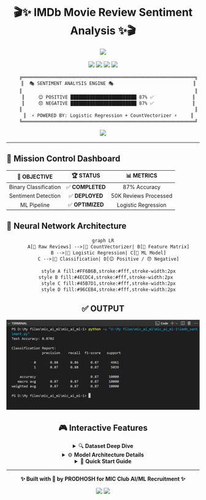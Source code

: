 <div align="center">

# 🎬✨ IMDb Movie Review Sentiment Analysis ✨🎬

<img src="https://readme-typing-svg.herokuapp.com?font=Orbitron&size=40&color=%2336BCF7&center=true&vCenter=true&width=600&lines=MIC+CLUB+AI%2FML+PROJECT;PRODHOSH+VS;Sentiment+Analysis+Master;87%25+Accuracy+Achieved!" />

<p align="center">
  <img src="https://img.shields.io/badge/🤖_AI-Powered-FF6B6B?style=for-the-badge&logo=robot&logoColor=white"/>
  <img src="https://img.shields.io/badge/🧠_ML-Logistic_Regression-4ECDC4?style=for-the-badge&logo=tensorflow&logoColor=white"/>
  <img src="https://img.shields.io/badge/🎯_Accuracy-87%25-FFE66D?style=for-the-badge&logo=target&logoColor=black"/>
  <img src="https://img.shields.io/badge/📊_Dataset-50K_Reviews-A8E6CF?style=for-the-badge&logo=databricks&logoColor=black"/>
</p>

<div align="center">

```ascii
    ╔═══════════════════════════════════════════════════════════════╗
    ║  🎭 SENTIMENT ANALYSIS ENGINE 🎭                             ║
    ║                                                               ║
    ║     😊 POSITIVE ████████████████████████ 87% ✅              ║
    ║     😞 NEGATIVE ████████████████████████ 87% ✅              ║
    ║                                                               ║
    ║  ⚡ POWERED BY: Logistic Regression + CountVectorizer ⚡     ║
    ╚═══════════════════════════════════════════════════════════════╝
```

</div>

<img src="https://user-images.githubusercontent.com/74038190/212284100-561aa473-3905-4a80-b561-0d28506553ee.gif" width="900">

</div>

---

## 🚀 Mission Control Dashboard

<div align="center">

| 🎯 **OBJECTIVE** | 🏆 **STATUS** | 📊 **METRICS** |
|:---:|:---:|:---:|
| Binary Classification | ✅ **COMPLETED** | 87% Accuracy |
| Sentiment Detection | ✅ **DEPLOYED** | 50K Reviews Processed |
| ML Pipeline | ✅ **OPTIMIZED** | Logistic Regression |

</div>

## 🧠 Neural Network Architecture

<div align="center">

```mermaid
graph LR
    A[📄 Raw Reviews] -->|🔧 CountVectorizer| B[🔢 Feature Matrix]
    B -->|🤖 Logistic Regression| C[🧠 ML Model]
    C -->|🎯 Classification| D[😊 Positive / 😞 Negative]
    
    style A fill:#FF6B6B,stroke:#fff,stroke-width:2px
    style B fill:#4ECDC4,stroke:#fff,stroke-width:2px  
    style C fill:#45B7D1,stroke:#fff,stroke-width:2px
    style D fill:#96CEB4,stroke:#fff,stroke-width:2px
```

</div>


<div align="center">

## ✅ OUTPUT
![Ouput of the ML model](output.png)


## 🎮 Interactive Features

<details>
<summary>🔍 <b>Dataset Deep Dive</b></summary>
<br>

```
📊 IMDb Dataset Statistics
═══════════════════════════
📋 Total Reviews: 50,000
📈 Positive Reviews: 25,000 (50%)
📉 Negative Reviews: 25,000 (50%)
🔀 Train/Test Split: 80/20
🎯 Classification Task: Binary
```

</details>

<details>
<summary>⚙️ <b>Model Architecture Details</b></summary>
<br>

```python
🤖 Machine Learning Pipeline
═══════════════════════════
1. 📚 Data Loading        → pandas.read_csv()
2. 🔧 Text Preprocessing  → CountVectorizer()  
3. ✂️  Data Splitting     → train_test_split()
4. 🧠 Model Training      → LogisticRegression()
5. 📊 Performance Eval    → classification_report()
```

</details>

<details>
<summary>🚀 <b>Quick Start Guide</b></summary>
<br>

```bash
# 💻 Installation & Setup
git clone https://github.com/PRODHOSH/mic_ai_ml.git
cd mic_ai_ml

# 📦 Install Dependencies  
pip install pandas scikit-learn numpy

# 🎬 Download Dataset
# Place IMDB_Dataset.csv in project folder

# ⚡ Run the Magic
python sentiment_analysis.py
```

</details>

---

<div align="center">

**✨ Built with 💖 by PRODHOSH for MIC Club AI/ML Recruitment ✨**

<img src="https://komarev.com/ghpvc/?username=PRODHOSH&label=Profile%20Views&color=brightgreen&style=flat-square" />
<img src="https://img.shields.io/badge/⭐_If_Helpful-Star_This_Repo-FFD700?style=flat-square"/>

</div>

